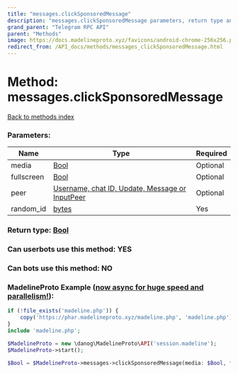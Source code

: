 ```yaml
---
title: "messages.clickSponsoredMessage"
description: "messages.clickSponsoredMessage parameters, return type and example"
grand_parent: "Telegram RPC API"
parent: "Methods"
image: https://docs.madelineproto.xyz/favicons/android-chrome-256x256.png
redirect_from: /API_docs/methods/messages_clickSponsoredMessage.html
---
```

# Method: messages.clickSponsoredMessage
[Back to methods index](index.html)



### Parameters:

| Name     |    Type       | Required |
|----------|---------------|----------|
|media|[Bool](/API_docs/types/Bool.html) | Optional|
|fullscreen|[Bool](/API_docs/types/Bool.html) | Optional|
|peer|[Username, chat ID, Update, Message or InputPeer](/API_docs/types/InputPeer.html) | Optional|
|random\_id|[bytes](/API_docs/types/bytes.html) | Yes|


### Return type: [Bool](/API_docs/types/Bool.html)

### Can userbots use this method: **YES**

### Can bots use this method: **NO**


### MadelineProto Example ([now async for huge speed and parallelism!](https://docs.madelineproto.xyz/docs/ASYNC.html)):


```php
if (!file_exists('madeline.php')) {
    copy('https://phar.madelineproto.xyz/madeline.php', 'madeline.php');
}
include 'madeline.php';

$MadelineProto = new \danog\MadelineProto\API('session.madeline');
$MadelineProto->start();

$Bool = $MadelineProto->messages->clickSponsoredMessage(media: $Bool, fullscreen: $Bool, peer: $InputPeer, random_id: 'bytes', );
```

